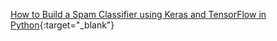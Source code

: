 [How to Build a Spam Classifier using Keras and TensorFlow in Python](https://www.thepythoncode.com/article/build-spam-classifier-keras-python){:target="_blank"}
